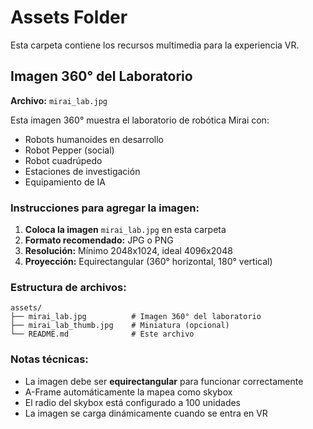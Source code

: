 # Assets Folder

Esta carpeta contiene los recursos multimedia para la experiencia VR.

## Imagen 360° del Laboratorio

**Archivo:** `mirai_lab.jpg`

Esta imagen 360° muestra el laboratorio de robótica Mirai con:
- Robots humanoides en desarrollo
- Robot Pepper (social)
- Robot cuadrúpedo
- Estaciones de investigación
- Equipamiento de IA

### Instrucciones para agregar la imagen:

1. **Coloca la imagen** `mirai_lab.jpg` en esta carpeta
2. **Formato recomendado:** JPG o PNG
3. **Resolución:** Mínimo 2048x1024, ideal 4096x2048
4. **Proyección:** Equirectangular (360° horizontal, 180° vertical)

### Estructura de archivos:
```
assets/
├── mirai_lab.jpg          # Imagen 360° del laboratorio
├── mirai_lab_thumb.jpg    # Miniatura (opcional)
└── README.md              # Este archivo
```

### Notas técnicas:
- La imagen debe ser **equirectangular** para funcionar correctamente
- A-Frame automáticamente la mapea como skybox
- El radio del skybox está configurado a 100 unidades
- La imagen se carga dinámicamente cuando se entra en VR 